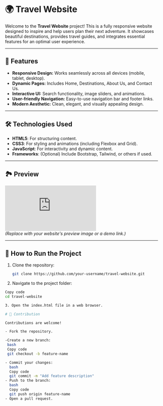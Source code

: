 # 🌍 Travel Website  

Welcome to the **Travel Website** project! This is a fully responsive website designed to inspire and help users plan their next adventure. It showcases beautiful destinations, provides travel guides, and integrates essential features for an optimal user experience.

---

## 🎯 Features  

- **Responsive Design:** Works seamlessly across all devices (mobile, tablet, desktop).  
- **Dynamic Pages:** Includes Home, Destinations, About Us, and Contact Us.  
- **Interactive UI:** Search functionality, image sliders, and animations.  
- **User-friendly Navigation:** Easy-to-use navigation bar and footer links.  
- **Modern Aesthetic:** Clean, elegant, and visually appealing design.

---

## 🛠️ Technologies Used  

- **HTML5**: For structuring content.  
- **CSS3**: For styling and animations (including Flexbox and Grid).  
- **JavaScript**: For interactivity and dynamic content.  
- **Frameworks**: (Optional) Include Bootstrap, Tailwind, or others if used.  

---

## 🏞️ Preview  

![Travel Website Screenshot](https://http://127.0.0.1:5500/Travel%20Website/Travel.html)  
*(Replace with your website's preview image or a demo link.)*  

---

## 🚀 How to Run the Project  

1. Clone the repository:  
   ```bash
   git clone https://github.com/your-username/travel-website.git

2. Navigate to the project folder:
     
```bash
Copy code
cd travel-website

3. Open the index.html file in a web browser.

# 🌟 Contribution

Contributions are welcome!

- Fork the repository.

-Create a new branch:
 bash
 Copy code
 git checkout -b feature-name

- Commit your changes:
  bash
  Copy code
  git commit -m "Add feature description"
- Push to the branch:
  bash
  Copy code
  git push origin feature-name
- Open a pull request.
